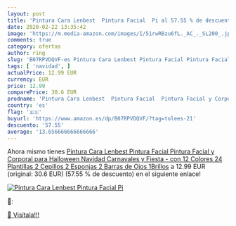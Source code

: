 ```yaml
---
layout: post
title: 'Pintura Cara Lenbest  Pintura Facial  Pi al 57.55 % de descuento'
date: 2020-02-22 13:35:42
image: 'https://m.media-amazon.com/images/I/51rwRBzu6fL._AC_._SL200_.jpg'
comments: true
category: ofertas
author: ring
slug: 'B07RPVDQVF-es Pintura Cara Lenbest Pintura Facial Pintura Facial y...'
tags: [ 'navidad', ]
actualPrice: 12.99 EUR
currency: EUR
price: 12.99
comparePrice: 30.6 EUR
prodname: 'Pintura Cara Lenbest  Pintura Facial  Pintura Facial y Corporal para Halloween Navidad Carnavales y Fiesta - con 12 Colores 24 Plantillas 2 Cepillos 2 Esponjas 2 Barras de Ojos 1Brillos'
country: 'es'
flag: '🇪🇸'
buyurl: 'https://www.amazon.es/dp/B07RPVDQVF/?tag=tolees-21'
descuento: '57.55'
average: '13.656666666666666'
---
```


Ahora mismo tienes [Pintura Cara Lenbest  Pintura Facial  Pintura Facial y Corporal para Halloween Navidad Carnavales y Fiesta - con 12 Colores 24 Plantillas 2 Cepillos 2 Esponjas 2 Barras de Ojos 1Brillos](https://www.amazon.es/dp/B07RPVDQVF/?tag=tolees-21) a 12.99 EUR (original: 30.6 EUR) (57.55 %  de descuento) en el siguiente enlace!

[![Pintura Cara Lenbest  Pintura Facial  Pi](https://m.media-amazon.com/images/I/51rwRBzu6fL._AC_._SL200_.jpg)](https://www.amazon.es/dp/B07RPVDQVF/?tag=tolees-21)

🔎:


[🛒 Visítala!!!](https://www.amazon.es/dp/B07RPVDQVF/?tag=tolees-21)
